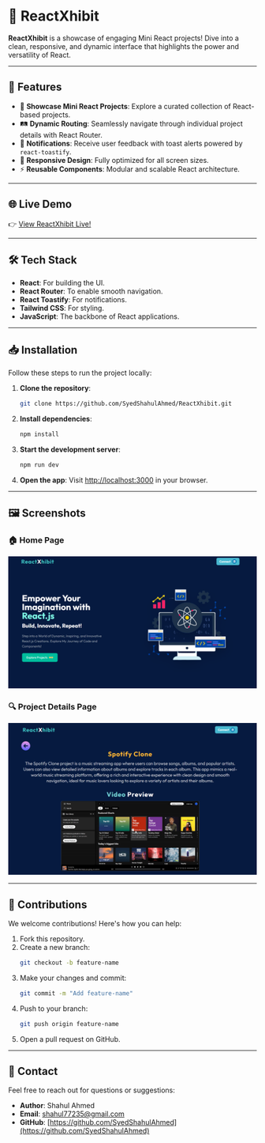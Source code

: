 # 🌟 ReactXhibit  

**ReactXhibit** is a showcase of engaging Mini React projects! Dive into a clean, responsive, and dynamic interface that highlights the power and versatility of React.  

---  

## 🚀 Features  

- 🎨 **Showcase Mini React Projects**: Explore a curated collection of React-based projects.  
- 🛤️ **Dynamic Routing**: Seamlessly navigate through individual project details with React Router.  
- 🔔 **Notifications**: Receive user feedback with toast alerts powered by `react-toastify`.  
- 📱 **Responsive Design**: Fully optimized for all screen sizes.  
- ⚡ **Reusable Components**: Modular and scalable React architecture.  

---  

## 🌐 Live Demo  

👉 [View ReactXhibit Live!](https://react-project-show-case.vercel.app/)  

---  

## 🛠️ Tech Stack  

- **React**: For building the UI.  
- **React Router**: To enable smooth navigation.  
- **React Toastify**: For notifications.  
- **Tailwind CSS**: For styling.  
- **JavaScript**: The backbone of React applications.  

---  

## 📥 Installation  

Follow these steps to run the project locally:  

1. **Clone the repository**:  
   ```bash  
   git clone https://github.com/SyedShahulAhmed/ReactXhibit.git  
   ```  

2. **Install dependencies**:  
   ```bash  
   npm install  
   ```  

3. **Start the development server**:  
   ```bash  
   npm run dev  
   ```  

4. **Open the app**: Visit [http://localhost:3000](http://localhost:3000) in your browser.  

---  

## 🖼️ Screenshots  

### 🏠 Home Page  

![Home Page Screenshot](./src/Preview/img1.png)  

### 🔍 Project Details Page  

![Project Details Page Screenshot](./src/Preview/image2.png)  

---  

## 🤝 Contributions  

We welcome contributions! Here's how you can help:  

1. Fork this repository.  
2. Create a new branch:  
   ```bash  
   git checkout -b feature-name  
   ```  
3. Make your changes and commit:  
   ```bash  
   git commit -m "Add feature-name"  
   ```  
4. Push to your branch:  
   ```bash  
   git push origin feature-name  
   ```  
5. Open a pull request on GitHub.  

---  

## 💬 Contact  

Feel free to reach out for questions or suggestions:  

- **Author**: Shahul Ahmed  
- **Email**: shahul77235@gmail.com  
- **GitHub**: [https://github.com/SyedShahulAhmed](https://github.com/SyedShahulAhmed)  
